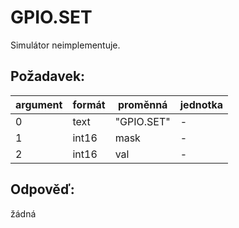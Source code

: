 
# GPIO.SET

Simulátor neimplementuje.

## Požadavek:


| argument | formát | proměnná   | jednotka | 
|----------|--------|------------|----------|
| 0        | text   | "GPIO.SET" | -        |
| 1        | int16  | mask       | -        |
| 2        | int16  | val        | -        |

## Odpověď:

žádná